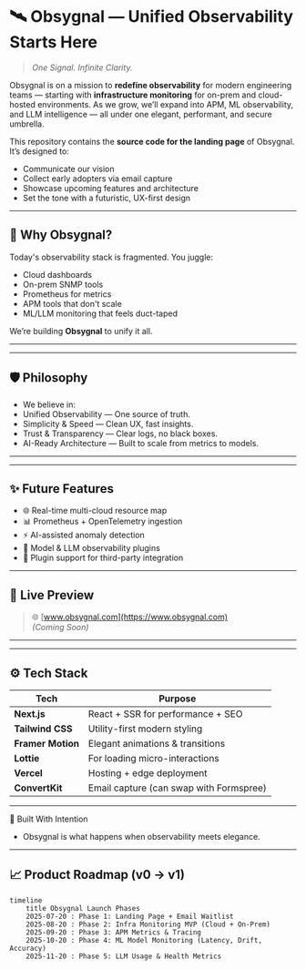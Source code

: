 # 🛰️ Obsygnal — Unified Observability Starts Here

> *One Signal. Infinite Clarity.*

Obsygnal is on a mission to **redefine observability** for modern engineering teams — starting with **infrastructure monitoring** for on-prem and cloud-hosted environments. As we grow, we’ll expand into APM, ML observability, and LLM intelligence — all under one elegant, performant, and secure umbrella.

This repository contains the **source code for the landing page** of Obsygnal. It’s designed to:
- Communicate our vision
- Collect early adopters via email capture
- Showcase upcoming features and architecture
- Set the tone with a futuristic, UX-first design

---

## 🧠 Why Obsygnal?

Today's observability stack is fragmented. You juggle:
- Cloud dashboards
- On-prem SNMP tools
- Prometheus for metrics
- APM tools that don't scale
- ML/LLM monitoring that feels duct-taped

We’re building **Obsygnal** to unify it all.

---

---

## 🛡️ Philosophy
- We believe in:
- Unified Observability — One source of truth.
- Simplicity & Speed — Clean UX, fast insights.
- Trust & Transparency — Clear logs, no black boxes.
- AI-Ready Architecture — Built to scale from metrics to models.

---
---
## ✨ Future Features
- 🌐 Real-time multi-cloud resource map
- 📊 Prometheus + OpenTelemetry ingestion
- ⚡ AI-assisted anomaly detection
- 🧠 Model & LLM observability plugins
- 🧩 Plugin support for third-party integration
---

## 🔭 Live Preview

> 🌐 [www.obsygnal.com](https://www.obsygnal.com)  
*(Coming Soon)*

---


---

## ⚙️ Tech Stack

| Tech             | Purpose                             |
|------------------|--------------------------------------|
| **Next.js**       | React + SSR for performance + SEO   |
| **Tailwind CSS**  | Utility-first modern styling        |
| **Framer Motion** | Elegant animations & transitions    |
| **Lottie**        | For loading micro-interactions      |
| **Vercel**        | Hosting + edge deployment           |
| **ConvertKit**    | Email capture (can swap with Formspree) |

---
🧠 Built With Intention
- Obsygnal is what happens when observability meets elegance.

---

## 📈 Product Roadmap (v0 → v1)

```mermaid
timeline
    title Obsygnal Launch Phases
    2025-07-20 : Phase 1: Landing Page + Email Waitlist
    2025-08-20 : Phase 2: Infra Monitoring MVP (Cloud + On-Prem)
    2025-09-20 : Phase 3: APM Metrics & Tracing
    2025-10-20 : Phase 4: ML Model Monitoring (Latency, Drift, Accuracy)
    2025-11-20 : Phase 5: LLM Usage & Health Metrics

